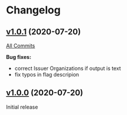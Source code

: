 # Changelog

## [v1.0.1](https://github.com/containeroo/certinfo/tree/v1.0.1) (2020-07-20)

[All Commits](https://github.com/containeroo/certinfo/compare/v1.0.0...v1.0.1)

**Bug fixes:**

- correct Issuer Organizations if output is text
- fix typos in flag descripion

## [v1.0.0](https://github.com/containeroo/certinfo/tree/v1.0.0) (2020-07-20)

Initial release
